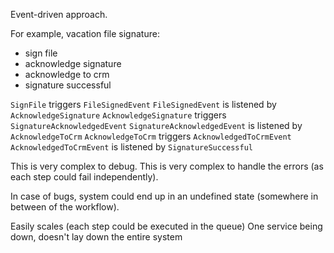 Event-driven approach.

For example, vacation file signature:
- sign file
- acknowledge signature
- acknowledge to crm
- signature successful

`SignFile` triggers `FileSignedEvent`
`FileSignedEvent` is listened by `AcknowledgeSignature`
`AcknowledgeSignature` triggers `SignatureAcknowledgedEvent`
`SignatureAcknowledgedEvent` is listened by `AcknowledgeToCrm`
`AcknowledgeToCrm` triggers `AcknowledgedToCrmEvent`
`AcknowledgedToCrmEvent` is listened by `SignatureSuccessful`

This is very complex to debug.
This is very complex to handle the errors (as each step could fail independently).

In case of bugs, system could end up in an undefined state (somewhere in between of the workflow).

Easily scales (each step could be executed in the queue)
One service being down, doesn't lay down the entire system
